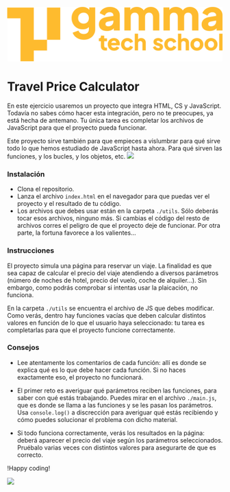 ![Logo de GammaTech School](https://github.com/GammaTechSchool/frontend_fulltime/blob/main/src/assets/Logo_Yellow.png)

# Travel Price Calculator
En este ejercicio usaremos un proyecto que integra HTML, CS y JavaScript. Todavía no sabes cómo hacer esta integración, pero no te preocupes, ya está hecha de antemano. Tu única tarea es completar los archivos de JavaScript para que el proyecto pueda funcionar.

Este proyecto sirve también para que empieces a vislumbrar para qué sirve todo lo que hemos estudiado de JavaScript hasta ahora. Para qué sirven las funciones, y los bucles, y los objetos, etc.
![](https://media.giphy.com/media/1GK2uXhGHcQ5G/giphy.gif)

### Instalación
- Clona el repositorio.
- Lanza el archivo `index.html` en el navegador para que puedas ver el proyecto y el resultado de tu código.
- Los archivos que debes usar están en la carpeta `./utils`. Sólo deberás tocar esos archivos, ninguno más. Si cambias el código del resto de archivos corres el peligro de que el proyecto deje de funcionar. Por otra parte, la fortuna favorece a los valientes...

### Instrucciones
El proyecto simula una página para reservar un viaje. La finalidad es que sea capaz de calcular el precio del viaje atendiendo a diversos parámetros (número de noches de hotel, precio del vuelo, coche de alquiler...). Sin embargo, como podrás comprobar si intentas usar la plaicación, no funciona.

En la carpeta `./utils` se encuentra el archivo de JS que debes modificar. Como verás, dentro hay funciones vacías que deben calcular distintos valores en función de lo que el usuario haya seleccionado: tu tarea es completarlas para que el proyecto funcione correctamente.

### Consejos
- Lee atentamente los comentarios de cada función: allí es donde se explica qué es lo que debe hacer cada función. Si no haces exactamente eso, el proyecto no funcionará.

- El primer reto es averiguar qué parámetros reciben las funciones, para saber con qué estás trabajando. Puedes mirar en el archivo `./main.js`, que es donde se llama a las funciones y se les pasan los parámetros. Usa `console.log()` a discrección para averiguar qué estás recibiendo y cómo puedes solucionar el problema con dicho material.

- Si todo funciona correctamente, verás los resultados en la página: deberá aparecer el precio del viaje según los parámetros seleccionados. Pruébalo varias veces con distintos valores para asegurarte de que es correcto.

!Happy coding!

![](https://media.giphy.com/media/D7z8JfNANqahW/giphy.gif)